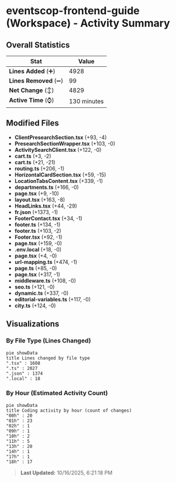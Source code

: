 # eventscop-frontend-guide (Workspace) - Activity Summary 

## Overall Statistics

| Stat                   | Value                                                             |
| ---------------------- | ----------------------------------------------------------------- |
| **Lines Added** (➕)   | 4928                                          |
| **Lines Removed** (➖) | 99                                        |
| **Net Change** (↕)    | 4829                |
| **Active Time** (⌚)   | 130 minutes |


## Modified Files
- **ClientPresearchSection.tsx** (+93, -4)
- **PresearchSectionWrapper.tsx** (+103, -0)
- **ActivitySearchClient.tsx** (+122, -0)
- **cart.ts** (+3, -2)
- **cart.ts** (+21, -21)
- **routing.ts** (+206, -1)
- **HorizontalCardSection.tsx** (+59, -15)
- **LocationTabsContent.tsx** (+339, -1)
- **departments.ts** (+166, -0)
- **page.tsx** (+9, -10)
- **layout.tsx** (+163, -8)
- **HeadLinks.tsx** (+44, -29)
- **fr.json** (+1373, -1)
- **FooterContact.tsx** (+34, -1)
- **footer.ts** (+134, -1)
- **footer.ts** (+103, -2)
- **Footer.tsx** (+92, -1)
- **page.tsx** (+159, -0)
- **.env.local** (+18, -0)
- **page.tsx** (+4, -0)
- **url-mapping.ts** (+474, -1)
- **page.ts** (+85, -0)
- **page.tsx** (+317, -1)
- **middleware.ts** (+108, -0)
- **seo.ts** (+121, -0)
- **dynamic.ts** (+337, -0)
- **editorial-variables.ts** (+117, -0)
- **city.ts** (+124, -0)

## Visualizations

### By File Type (Lines Changed)

```mermaid
pie showData
title Lines changed by file type
".tsx" : 1608
".ts" : 2027
".json" : 1374
".local" : 18
```

### By Hour (Estimated Activity Count)

```mermaid
pie showData
title Coding activity by hour (count of changes)
"00h" : 20
"01h" : 23
"02h" : 1
"09h" : 1
"10h" : 2
"11h" : 5
"13h" : 20
"14h" : 1
"17h" : 1
"18h" : 17
```


> **Last Updated:** 10/16/2025, 6:21:18 PM